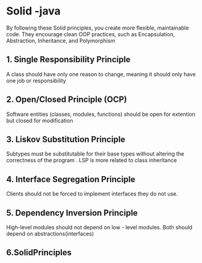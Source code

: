 
# Solid -java

By following these Solid principles, you create more flexible, maintainable code. They encourage clean
OOP practices, such as Encapsulation, Abstraction, Inheritance, and Polymorphism

## 1. Single Responsibility Principle

A class should have only one reason to change, meaning it should only have one job or
responsibility

## 2. Open/Closed Principle (OCP)

Software entities (classes, modules, functions) should be open for extention but closed
for modification

## 3. Liskov Substitution Principle

Subtypes must be substitutable for their base types without altering the correctness
of the program . LSP is more related to class inheritance

## 4. Interface Segregation Principle

Clients should not be forced to implement interfaces they do not use.

## 5. Dependency Inversion Principle

High-level modules should not depend on low - level modules. Both should depend on
abstractions(interfaces)

## 6.SolidPrinciples

